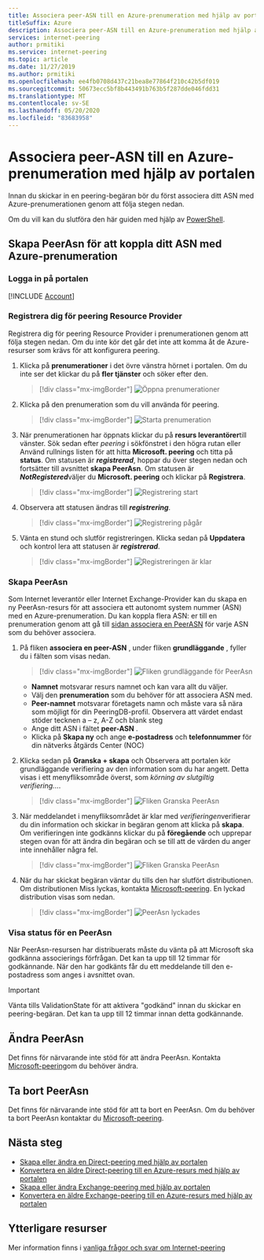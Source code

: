 ```yaml
---
title: Associera peer-ASN till en Azure-prenumeration med hjälp av portalen
titleSuffix: Azure
description: Associera peer-ASN till en Azure-prenumeration med hjälp av portalen
services: internet-peering
author: prmitiki
ms.service: internet-peering
ms.topic: article
ms.date: 11/27/2019
ms.author: prmitiki
ms.openlocfilehash: ee4fb0708d437c21bea8e77864f210c42b5df019
ms.sourcegitcommit: 50673ecc5bf8b443491b763b5f287dde046fdd31
ms.translationtype: MT
ms.contentlocale: sv-SE
ms.lasthandoff: 05/20/2020
ms.locfileid: "83683958"
---
```

# <a name="associate-peer-asn-to-azure-subscription-using-the-portal"></a>Associera peer-ASN till en Azure-prenumeration med hjälp av portalen

Innan du skickar in en peering-begäran bör du först associera ditt ASN med Azure-prenumerationen genom att följa stegen nedan.

Om du vill kan du slutföra den här guiden med hjälp av [PowerShell](howto-subscription-association-powershell.md).

## <a name="create-peerasn-to-associate-your-asn-with-azure-subscription"></a>Skapa PeerAsn för att koppla ditt ASN med Azure-prenumeration

### <a name="sign-in-to-the-portal"></a>Logga in på portalen
[!INCLUDE [Account](./includes/account-portal.md)]

### <a name="register-for-peering-resource-provider"></a>Registrera dig för peering Resource Provider
Registrera dig för peering Resource Provider i prenumerationen genom att följa stegen nedan. Om du inte kör det går det inte att komma åt de Azure-resurser som krävs för att konfigurera peering.

1. Klicka på **prenumerationer** i det övre vänstra hörnet i portalen. Om du inte ser det klickar du på **fler tjänster** och söker efter den.

    > [!div class="mx-imgBorder"]
    > ![Öppna prenumerationer](./media/rp-subscriptions-open.png)

1. Klicka på den prenumeration som du vill använda för peering.

    > [!div class="mx-imgBorder"]
    > ![Starta prenumeration](./media/rp-subscriptions-launch.png)

1. När prenumerationen har öppnats klickar du på **resurs leverantörer**till vänster. Sök sedan efter *peering* i sökfönstret i den högra rutan eller Använd rullnings listen för att hitta **Microsoft. peering** och titta på **status**. Om statusen är ***registrerad***, hoppar du över stegen nedan och fortsätter till avsnittet **skapa PeerAsn**. Om statusen är ***NotRegistered***väljer du **Microsoft. peering** och klickar på **Registrera**.

    > [!div class="mx-imgBorder"]
    > ![Registrering start](./media/rp-register-start.png)

1. Observera att statusen ändras till ***registrering***.

    > [!div class="mx-imgBorder"]
    > ![Registrering pågår](./media/rp-register-progress.png)

1. Vänta en stund och slutför registreringen. Klicka sedan på **Uppdatera** och kontrol lera att statusen är ***registrerad***.

    > [!div class="mx-imgBorder"]
    > ![Registreringen är klar](./media/rp-register-completed.png)

### <a name="create-peerasn"></a>Skapa PeerAsn
Som Internet leverantör eller Internet Exchange-Provider kan du skapa en ny PeerAsn-resurs för att associera ett autonomt system nummer (ASN) med en Azure-prenumeration. Du kan koppla flera ASN: er till en prenumeration genom att gå till [sidan associera en PeerASN](https://go.microsoft.com/fwlink/?linkid=2129592) för varje ASN som du behöver associera.


1. På fliken **associera en peer-ASN** , under fliken **grundläggande** , fyller du i fälten som visas nedan.

    > [!div class="mx-imgBorder"]
    > ![Fliken grundläggande för PeerAsn](./media/peerasn-basics-tab.png)

    * **Namnet** motsvarar resurs namnet och kan vara allt du väljer.  
    * Välj den **prenumeration** som du behöver för att associera ASN med.
    * **Peer-namnet** motsvarar företagets namn och måste vara så nära som möjligt för din PeeringDB-profil. Observera att värdet endast stöder tecknen a – z, A-Z och blank steg
    * Ange ditt ASN i fältet **peer-ASN** .
    * Klicka på **Skapa ny** och ange **e-postadress** och **telefonnummer** för din nätverks åtgärds Center (NOC)
1. Klicka sedan på **Granska + skapa** och Observera att portalen kör grundläggande verifiering av den information som du har angett. Detta visas i ett menyfliksområde överst, som *körning av slutgiltig verifiering...*.

    > [!div class="mx-imgBorder"]
    > ![Fliken Granska PeerAsn](./media/peerasn-review-tab-validation.png)

1. När meddelandet i menyfliksområdet är klar med *verifieringen*verifierar du din information och skickar in begäran genom att klicka på **skapa**. Om verifieringen inte godkänns klickar du på **föregående** och upprepar stegen ovan för att ändra din begäran och se till att de värden du anger inte innehåller några fel.

    > [!div class="mx-imgBorder"]
    > ![Fliken Granska PeerAsn](./media/peerasn-review-tab.png)

1. När du har skickat begäran väntar du tills den har slutfört distributionen. Om distributionen Miss lyckas, kontakta [Microsoft-peering](mailto:peering@microsoft.com). En lyckad distribution visas som nedan.

    > [!div class="mx-imgBorder"]
    > ![PeerAsn lyckades](./media/peerasn-success.png)

### <a name="view-status-of-a-peerasn"></a>Visa status för en PeerAsn
När PeerAsn-resursen har distribuerats måste du vänta på att Microsoft ska godkänna associerings förfrågan. Det kan ta upp till 12 timmar för godkännande. När den har godkänts får du ett meddelande till den e-postadress som anges i avsnittet ovan.

> [!IMPORTANT]
> Vänta tills ValidationState för att aktivera "godkänd" innan du skickar en peering-begäran. Det kan ta upp till 12 timmar innan detta godkännande.

## <a name="modify-peerasn"></a>Ändra PeerAsn
Det finns för närvarande inte stöd för att ändra PeerAsn. Kontakta [Microsoft-peering](mailto:peering@microsoft.com)om du behöver ändra.

## <a name="delete-peerasn"></a>Ta bort PeerAsn
Det finns för närvarande inte stöd för att ta bort en PeerAsn. Om du behöver ta bort PeerAsn kontaktar du [Microsoft-peering](mailto:peering@microsoft.com).

## <a name="next-steps"></a>Nästa steg

* [Skapa eller ändra en Direct-peering med hjälp av portalen](howto-direct-portal.md)
* [Konvertera en äldre Direct-peering till en Azure-resurs med hjälp av portalen](howto-legacy-direct-portal.md)
* [Skapa eller ändra Exchange-peering med hjälp av portalen](howto-exchange-portal.md)
* [Konvertera en äldre Exchange-peering till en Azure-resurs med hjälp av portalen](howto-legacy-exchange-portal.md)

## <a name="additional-resources"></a>Ytterligare resurser

Mer information finns i [vanliga frågor och svar om Internet-peering](faqs.md)
